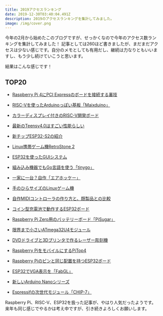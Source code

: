 ```yaml
---
title: 2019アクセスランキング
date: 2019-12-30T03:40:04.491Z
description: 2019のアクセスランキングを集計してみました。
image: /img/cover.png
---
```

今年の2月から始めたこのブログですが、せっかくなので今年のアクセス数ランキングを集計してみました！
記事としては260ほど書きましたが、まだまだアクセスは少ない感じです。自分のメモとしても有用だし、継続は力なりともいいますし、もう少し続けていこうと思います。

結果はこんな感じです！

## TOP20

- [Raspberry Pi 4にPCI Expressのボードを接続する裏技](/post/raspberry-pi-4%E3%81%ABpci-express%E3%81%AE%E3%83%9C%E3%83%BC%E3%83%89%E3%82%92%E6%8E%A5%E7%B6%9A%E3%81%99%E3%82%8B%E8%A3%8F%E6%8A%80)
- [RISC-Vを使ったArduinoっぽい基板「Maixduino」](/post/risc-v%E3%82%92%E4%BD%BF%E3%81%A3%E3%81%9Farduino%E3%81%A3%E3%81%BD%E3%81%84%E5%9F%BA%E6%9D%BFmaixduino)
- [カラーディスプレイ付きのRISC-V開発ボード](/post/%E3%82%AB%E3%83%A9%E3%83%BC%E3%83%87%E3%82%A3%E3%82%B9%E3%83%97%E3%83%AC%E3%82%A4%E4%BB%98%E3%81%8D%E3%81%AErisc-v%E9%96%8B%E7%99%BA%E3%83%9C%E3%83%BC%E3%83%89)
- [最新のTeensy4.0はすごい性能らしい](/post/%E6%9C%80%E6%96%B0%E3%81%AEteensy4-0%E3%81%AF%E3%81%99%E3%81%94%E3%81%84%E6%80%A7%E8%83%BD%E3%82%89%E3%81%97%E3%81%84)
- [新チップESP32-S2の紹介](/post/%E6%96%B0%E3%83%81%E3%83%83%E3%83%97esp32-s2%E3%81%AE%E7%B4%B9%E4%BB%8B)
- [Linux携帯ゲーム機RetroStone 2](/post/linux%E6%90%BA%E5%B8%AF%E3%82%B2%E3%83%BC%E3%83%A0%E6%A9%9Fretrostone-2)
- [ESP32を使ったGUIシステム](/post/esp32%E3%82%92%E4%BD%BF%E3%81%A3%E3%81%9Fgui%E3%82%B7%E3%82%B9%E3%83%86%E3%83%A0)
- [組み込み機器でもGo言語を使う「tinygo」](/post/%E7%B5%84%E3%81%BF%E8%BE%BC%E3%81%BF%E6%A9%9F%E5%99%A8%E3%81%A7%E3%82%82go%E8%A8%80%E8%AA%9E%E3%82%92%E4%BD%BF%E3%81%86tinygo)
- [一家に一台？自作「エアホッケー」](/post/%E8%87%AA%E4%BD%9C%E3%82%A8%E3%82%A2%E3%83%9B%E3%83%83%E3%82%B1%E3%83%BC%E5%8F%B0)
- [手のひらサイズのLinuxゲーム機](/post/%E6%89%8B%E3%81%AE%E3%81%B2%E3%82%89%E3%82%B5%E3%82%A4%E3%82%BA%E3%81%AElinux%E3%82%B2%E3%83%BC%E3%83%A0%E6%A9%9F)

- [自作MIDIコントローラの作り方と、既製品との比較](/post/%E8%87%AA%E4%BD%9Cmidi%E3%82%B3%E3%83%B3%E3%83%88%E3%83%AD%E3%83%BC%E3%83%A9%E3%81%AE%E4%BD%9C%E3%82%8A%E6%96%B9%E3%81%A8%E6%97%A2%E8%A3%BD%E5%93%81%E3%81%A8%E3%81%AE%E6%AF%94%E8%BC%83)
- [コイン型充電池で動作するESP32ボード](/post/%E3%82%B3%E3%82%A4%E3%83%B3%E5%9E%8B%E5%85%85%E9%9B%BB%E6%B1%A0%E3%81%A7%E5%8B%95%E4%BD%9C%E3%81%99%E3%82%8Besp32%E3%83%9C%E3%83%BC%E3%83%89)
- [Raspberry Pi Zero用のバッテリーボード「PiSugar」](/post/raspberry-pi-zero%E7%94%A8%E3%81%AE%E3%83%90%E3%83%83%E3%83%86%E3%83%AA%E3%83%BC%E3%83%9C%E3%83%BC%E3%83%89pisugar)
- [限界まで小さいATmega32U4モジュール](/post/%E9%99%90%E7%95%8C%E3%81%BE%E3%81%A7%E5%B0%8F%E3%81%95%E3%81%84atmega32u4%E3%83%A2%E3%82%B8%E3%83%A5%E3%83%BC%E3%83%AB)
- [DVDドライブと3Dプリンタで作るレーザー彫刻機](/post/dvd%E3%83%89%E3%83%A9%E3%82%A4%E3%83%96%E3%81%A83d%E3%83%97%E3%83%AA%E3%83%B3%E3%82%BF%E3%81%A7%E4%BD%9C%E3%82%8B%E3%83%AC%E3%83%BC%E3%82%B6%E3%83%BC%E5%BD%AB%E5%88%BB%E6%A9%9F)
- [Raspberry PiをモバイルにするPiTop4](/post/raspberry-pi%E3%82%92%E6%8D%AE%E3%81%88%E7%BD%AE%E3%81%8D%E6%A9%9F%E3%81%AB%E3%81%99%E3%82%8Bpitop4)
- [Raspberry Piのピンと同じ配置を持つESP32ボード](/post/raspberry-pi%E3%81%AE%E3%83%94%E3%83%B3%E3%81%A8%E5%90%8C%E3%81%98%E9%85%8D%E7%BD%AE%E3%82%92%E6%8C%81%E3%81%A4esp32%E3%83%9C%E3%83%BC%E3%83%89)
- [ESP32でVGA表示を「FabGL」](/post/esp32%E3%81%A7vga%E8%A1%A8%E7%A4%BA%E3%82%92fabgl)
- [新しいArduino Nanoシリーズ](/post/%E6%96%B0%E3%81%97%E3%81%84arduino-nano%E3%82%B7%E3%83%AA%E3%83%BC%E3%82%BA)
- [Espressifの次世代モジュール「CHIP-7」](/post/espressif%E3%81%AE%E6%AC%A1%E4%B8%96%E4%BB%A3%E3%83%A2%E3%82%B8%E3%83%A5%E3%83%BC%E3%83%ABchip-7)

Raspberry Pi、RISC-V、ESP32を扱った記事が、やはり人気だったようです。
来年も同じ感じでやるかは考え中ですが、引き続きよろしくお願いします。
